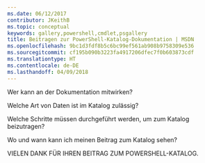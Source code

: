```yaml
---
ms.date: 06/12/2017
contributor: JKeithB
ms.topic: conceptual
keywords: gallery,powershell,cmdlet,psgallery
title: Beitragen zur PowerShell-Katalog-Dokumentation | MSDN
ms.openlocfilehash: 9bc1d3fdf8b5c6bc99ef561ab908b9758309e536
ms.sourcegitcommit: cf195b090b3223fa4917206dfec7f0b603873cdf
ms.translationtype: HT
ms.contentlocale: de-DE
ms.lasthandoff: 04/09/2018
---
```

Wer kann an der Dokumentation mitwirken?

Welche Art von Daten ist im Katalog zulässig?

Welche Schritte müssen durchgeführt werden, um zum Katalog beizutragen?

Wo und wann kann ich meinen Beitrag zum Katalog sehen?

VIELEN DANK FÜR IHREN BEITRAG ZUM POWERSHELL-KATALOG.